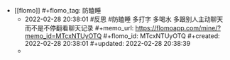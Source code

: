 - [[flomo]]
  #+flomo_tag: 防瞌睡
	- 2022-02-28 20:38:01
	   #反思 #防瞌睡
	  多打字 多喝水  多跟别人主动聊天而不是不停翻看聊天记录
	  #+memo_url: https://flomoapp.com/mine/?memo_id=MTcxNTUyOTQ
	  #+flomo_id: MTcxNTUyOTQ
	  #+created: 2022-02-28 20:38:01
	  #+updated: 2022-02-28 20:38:39
	-